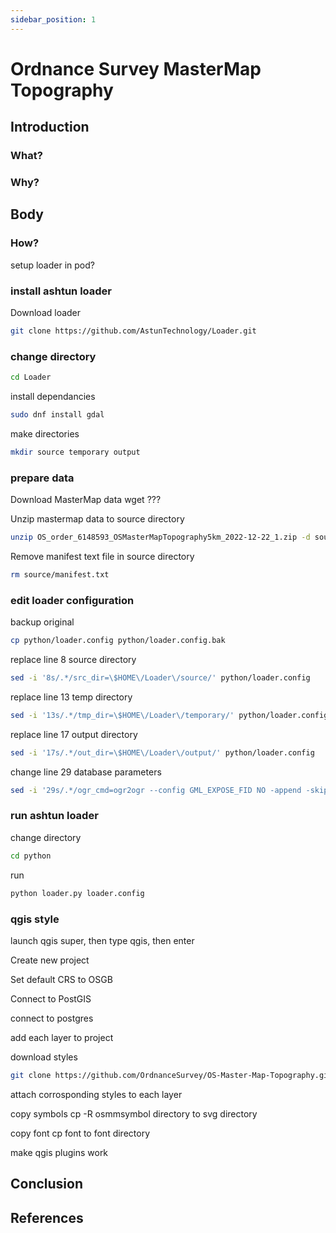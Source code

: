 ```yaml
---
sidebar_position: 1
---
```


# Ordnance Survey MasterMap Topography

## Introduction

### What?
### Why?

## Body
### How?

setup loader in pod?

### install ashtun loader

Download loader

``` bash
git clone https://github.com/AstunTechnology/Loader.git

```

### change directory

``` bash
cd Loader
```

install dependancies 

``` bash
sudo dnf install gdal
```

make directories

``` bash
mkdir source temporary output
```

### prepare data

 Download MasterMap data
wget ???

 Unzip mastermap data to source directory

``` bash
unzip OS_order_6148593_OSMasterMapTopography5km_2022-12-22_1.zip -d source
```

 Remove manifest text file in source directory

``` bash
rm source/manifest.txt
```


### edit loader configuration

 backup original

``` bash
cp python/loader.config python/loader.config.bak
```

 replace line 8 source directory

``` bash
sed -i '8s/.*/src_dir=\$HOME\/Loader\/source/' python/loader.config
```

 replace line 13 temp directory

``` bash
sed -i '13s/.*/tmp_dir=\$HOME\/Loader\/temporary/' python/loader.config
```

replace line 17 output directory

``` bash
sed -i '17s/.*/out_dir=\$HOME\/Loader\/output/' python/loader.config
```



 change line 29 database parameters

``` bash
sed -i '29s/.*/ogr_cmd=ogr2ogr --config GML_EXPOSE_FID NO -append -skipfailures -f PostgreSQL PG:\x27dbname=postgres active_schema=public host=0\.0\.0\.0 user=postgres password=postgres\x27 \$file_path/' python/loader.config
```


### run ashtun loader

 change directory

``` bash
cd python
```

run

``` bash
python loader.py loader.config
```

### qgis style
 launch qgis
super, then type qgis, then enter

 Create new project

 Set default CRS to OSGB


Connect to PostGIS

 connect to postgres

 add each layer to project

 download styles
``` bash
git clone https://github.com/OrdnanceSurvey/OS-Master-Map-Topography.git
```

 attach corrosponding styles to each layer

 copy symbols
cp -R osmmsymbol directory to svg directory

 copy font
cp font to font directory

 make qgis plugins work

## Conclusion

## References
